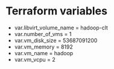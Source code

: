 # Terraform variables
- var.libvirt_volume_name = hadoop-clt
- var.number_of_vms = 1
- var.vm_disk_size = 53687091200
- var.vm_memory = 8192
- var.vm_name = hadoop
- var.vm_vcpu = 2